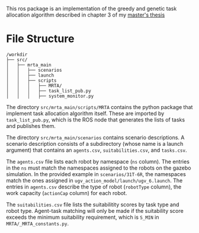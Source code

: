 This ros package is an implementation of the greedy and genetic task allocation algorithm described in chapter 3 of my [master's thesis](https://github.com/albud187/optimized_task_coord/blob/main/.thesis/Budiman_Alfa_2023_Thesis.pdf)


# File Structure
```
/workdir
├── src/
│   ├── mrta_main
│   │   ├── scenarios
│   │   ├── launch
│   │   ├── scripts
│   │   │   ├── MRTA/
│   │   │   ├── task_list_pub.py
│   │   │   ├── system_monitor.py
```

The directory `src/mrta_main/scripts/MRTA` contains the python package that implement task allocation algorithm itself. These are imported by `task_list_pub.py`, which is the ROS node that generates the lists of tasks and publishes them.

The directory `src/mrta_main/scenarios` contains scenario descriptions. A scenario description consists of a subdirectory (whose name is a launch argument) that contains an `agents.csv`, `suitabilities.csv`, and `tasks.csv`.

The  `agents.csv` file lists each robot by namespace (`ns` column). The entries in the `ns` must match the namespaces assigned to the robots on the gazebo simulation. In the provided example in `scenarios/31T-6R`, the namespaces match the ones assigned in `ugv_action_model/launch/ugv_6.launch`. The entries in `agents.csv` describe the type of robot (`robotType` column), the work capacity (`actionCap` column) for each robot.

The `suitabilities.csv` file lists the suitabilitity scores by task type and robot type. Agent-task matching will only be made if the suitability score exceeds the minimum suitability requirement, which is `S_MIN` in `MRTA/_MRTA_constants.py`.



  
   
 
